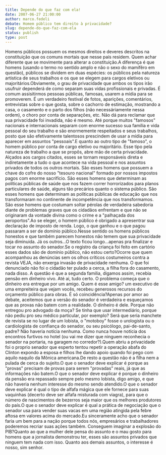 ```yaml
---
title: Depende do que faz com ela!
date: 2007-06-27 21:00:00
author: marco.fedeli
debate: Homem público tem direito à privacidade?
slug: depende-do-que-faz-com-ela
status: publish 
type: post
---
```


Homens públicos possuem os mesmos direitos e deveres descritos na constituição que os comuns mortais que nesse país residem. Quem achar diferente que se movimente para alterar a constituição.A diferença é que homens (usando o termo no sentido amplo e não o sexo do mamifêro em questão), públicos se dividem em duas espécies: os públicos pela natureza artistica de seus trabalhos e os que se elegem para cargos eletivos ou majoritários.Obviamente, o grau de privacidade que ambos os tipos irão usufruir dependerá de como separam suas vidas profissionais e privadas. É comum assisitirmos pessoas públicas, famosas, usarem a mídia para se promoverem. É um verdadeiro festival de fotos, aparições, comentários, entrevistas sobre o que gosta, sobre o cachorro de estimação, mostrando a casa, o casamento e o parto dos filhos (não necessáriamente nessa ordem), o choro por conta de separações, etc. Não dá para reclamar que sua privacidade foi invadida, não é mesmo. Até porque muitos "famosos" nacionais e internacionais separam com enorme sucesso sua família e vida pessoal do seu trabalho e são enormemente respeitados e seus trabalhos, posto que são efetivamente talentosos prescindem de usar a mídia para aparecer em assuntos "pessoais".E quanto ao outro tipo de "famoso", o homem público por conta de cargo eletivo ou majoritário. Esse tipo pela natureza de trabalho a que se propôs, abre mão de certa privacidade.  Alçados aos cargos citados, esses se tornam responsáveis direta e indiretamente a tudo o que acontece na vida pessoal e nos assuntos privados de todos os outros mortais. São esses homens que possuem a chave do cofre do nosso "tesouro nacional" formado por nossos impostos pagos com enorme sacrifício. São esses homens que determinam as políticas públicas de saúde que nos fazem correr horrorizados para planos particulares de saúde, alguns tão precários quanto o sistema público. São esses homens que determinam as políticas públicas de educação que nos transformaram no continente de incompetência que nos transformamos. São esse homens que costumam soltar pérolas de verdadeira sabedoria diante de problemas graves que os cidadãos enfrentam e que não se originaram da vontade divina como o crime e a "palhaçada dos aeroportos".Ao se eleger, o homem público é obrigado a apresentrar sua declaração de imposto de renda. Logo, o que ganhou e o que pagou passaram a ser de domínio público.Nesse sentido os homens públicos honestos e que também parecem honestos não temem que sua privacidade seja diminuida. Já os outros...O texto ficou longo...apenas pra finalizar e tocar no assunto do senador.Se o registro da criança foi feito em cartório esses dados são de domínio público, não estou certo?Ocorre que quem acompanhou as denúncias sem os olhos críticos costumeiros contra a revista VEJA, não enxerga invasão de privacidade nenhuma. O que foi denunciado não foi o cidadão ter pulado a cerca, a filha fora do casamento, nada disso. A questão é que a segunda familia, digamos assim, recebia pensão em dinheiro vivo. Até ai, tudo certo. O problema começa que o dinheiro era entregue por um amigo. Quem é esse amigo? um executivo de uma empreiteira que vejam vocês, recebeu generosos recursos do orçamento público para obras. É só coincidência?Apenas por amor ao debate, aceitemos que a versão do senador é verdadeira e esqueçamos que as provas não batem com a realidade. O dinheiro é dele. Porque não entregou pro advogado da moça? Se tinha que usar intermediário, porque não pediu pro seu médico particular, por exemplo? Será que seria manchete de revista se no lugar de um lobista, o "motoboy" fosse o urologista ou o cardiologista de confiança do senador, ou seu psicólogo, pai-de-santo, padre? Não haveria notícia nenhuma. Como nunca houve notícia dos encontros furtivos no hotel (ou vai me dizer que ninguem reconhecia o senador na portaria, na garagem no corredor?).Quem abriu a privacidade foi o proprio senador que esperto tentou repetir a operação abafa do Clinton expondo a esposa e filhos lhe dando apoio quando foi pego com aquilo naquilo da Mônica americana.De resto a questão não é a filha nem a pulada de cerca do sujeito.O que o senador deve explicar é porque as "provas" precisam de provas para serem "provadas" reais, já que as informações não batem.O que o senador deve explicar é porque o dinheiro da pensão era repassado sempre pelo mesmo lobista, digo amigo, e que não haveria nenhum interesse do mesmo sendo atendido.O que o senador deve explicar é qual o tipo de alfafa mágica que ele fornece para suas vaquinhas (decerto deve ser alfafa misturada com viagra), para que o número de nascimentos de bezerros seja maior que os melhores produtores do país.O que o senador deve explicar é qual a prática de negociação que o senador usa para vender suas vacas em uma região atingida pela febre aftosa em valores acima do mercado.Eu sinceramente acho que o senador faria um bem para a nação porque todos nós, empresários e trabalhadores poderemos recriar suas ações também. Conseguem imaginar a explosão do PIB?Quanto ao que a mulher dele pensa do assunto e o mau gosto para homens que a jornalista demonstrou ter, esses são assuntos privados que ninguem tem nada com isso. Quanto aos demais assuntos, o interesse é nosso, sim senhor.

